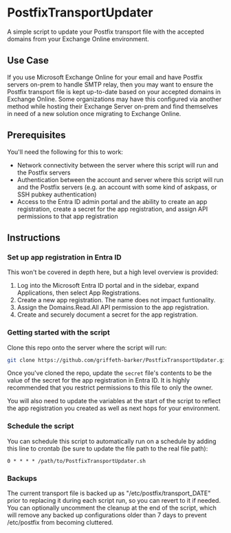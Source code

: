 # PostfixTransportUpdater
A simple script to update your Postfix transport file with the accepted domains from your Exchange Online environment.

## Use Case
If you use Microsoft Exchange Online for your email and have Postfix servers on-prem to handle SMTP relay, then you may want to ensure the Postfix transport file is kept up-to-date based on your accepted domains in Exchange Online. Some organizations may have this configured via another method while hosting their Exchange Server on-prem and find themselves in need of a new solution once migrating to Exchange Online.

## Prerequisites
You'll need the following for this to work:  
  - Network connectivity between the server where this script will run and the Postfix servers
  - Authentication between the account and server where this script will run and the Postfix servers (e.g. an account with some kind of askpass, or SSH pubkey authentication)
  - Access to the Entra ID admin portal and the ability to create an app registration, create a secret for the app registration, and assign API permissions to that app registration

## Instructions
### Set up app registration in Entra ID  
This won't be covered in depth here, but a high level overview is provided:
  1. Log into the Microsoft Entra ID portal and in the sidebar, expand Applications, then select App Registrations.  
  2. Create a new app registration. The name does not impact funtionality.
  3. Assign the Domains.Read.All API permission to the app registration.
  4. Create and securely document a secret for the app registration.

### Getting started with the script
Clone this repo onto the server where the script will run:  
```bash
git clone https://github.com/griffeth-barker/PostfixTransportUpdater.git
```

Once you've cloned the repo, update the `secret` file's contents to be the value of the secret for the app registration in Entra ID.
It is highly recommended that you restrict permissions to this file to only the owner.

You will also need to update the variables at the start of the script to reflect the app registration you created as well as next hops for your environment.

### Schedule the script
You can schedule this script to automatically run on a schedule by adding this line to crontab (be sure to update the file path to the real file path):
```
0 * * * * /path/to/PostfixTransportUpdater.sh
```

### Backups
The current transport file is backed up as "/etc/postfix/transport_DATE" prior to replacing it during each script run, so you can revert to it if needed.
You can optionally uncomment the cleanup at the end of the script, which will remove any backed up configurations older than 7 days to prevent /etc/postfix from becoming cluttered.
